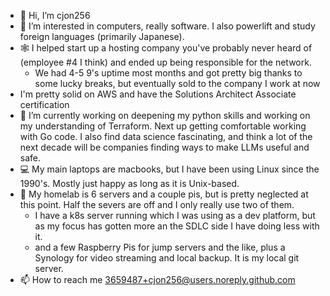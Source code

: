 - 👋 Hi, I’m cjon256
- 👀 I’m interested in computers, really software. I also powerlift and study foreign languages (primarily Japanese).
- 🕸 I helped start up a hosting company you've probably never heard of (employee #4 I think) and ended up being responsible for the network.
  - We had 4-5 9's uptime most months and got pretty big thanks to some lucky breaks, but eventually sold to the company I work at now
- I'm pretty solid on AWS and have the Solutions Architect Associate certification
- 🌱 I’m currently working on deepening my python skills and working on my understanding of Terraform. Next up getting comfortable working with Go code. I also find data science fascinating, and think a lot of the next decade will be companies finding ways to make LLMs useful and safe.
- 💻 My main laptops are macbooks, but I have been using Linux since the 1990's. Mostly just happy as long as it is Unix-based.
- 💾 My homelab is 6 servers and a couple pis, but is pretty neglected at this point. Half the severs are off and I only really use two of them.
  - I have a k8s server running which I was using as a dev platform, but as my focus has gotten more an the SDLC side I have doing less with it.
  - and a few Raspberry Pis for jump servers and the like, plus a Synology for video streaming and local backup. It is my local git server.
- 📫 How to reach me 3659487+cjon256@users.noreply.github.com

